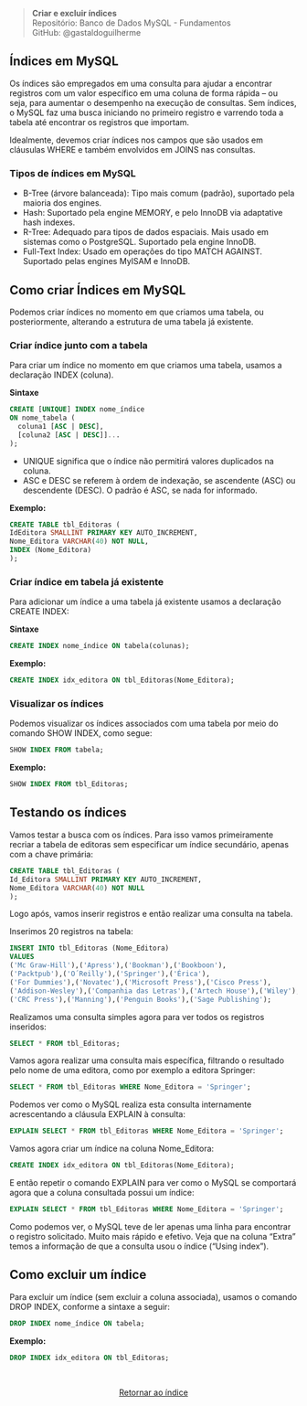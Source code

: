 > **Criar e excluir índices**     
> Repositório: Banco de Dados MySQL - Fundamentos  
> GitHub: @gastaldoguilherme
&nbsp;


## Índices em MySQL

Os índices são empregados em uma consulta para ajudar a encontrar registros com um valor específico em uma coluna de forma rápida – ou seja, para aumentar o desempenho na execução de consultas. Sem índices, o MySQL faz uma busca iniciando no primeiro registro e varrendo toda a tabela até encontrar os registros que importam.

Idealmente, devemos criar índices nos campos que são usados em cláusulas WHERE e também envolvidos em JOINS nas consultas.

### Tipos de índices em MySQL
- B-Tree (árvore balanceada): Tipo mais comum (padrão), suportado pela maioria dos engines.
- Hash: Suportado pela engine MEMORY, e pelo InnoDB via adaptative hash indexes.
- R-Tree: Adequado para tipos de dados espaciais. Mais usado em sistemas como o PostgreSQL. Suportado pela engine InnoDB.
- Full-Text Index: Usado em operações do tipo MATCH AGAINST. Suportado pelas engines MyISAM e InnoDB.

## Como criar Índices em MySQL
Podemos criar índices no momento em que criamos uma tabela, ou posteriormente, alterando a estrutura de uma tabela já existente.

### Criar índice junto com a tabela
Para criar um índice no momento em que criamos uma tabela, usamos a declaração INDEX (coluna).

**Sintaxe**

```sql
CREATE [UNIQUE] INDEX nome_índice
ON nome_tabela (
  coluna1 [ASC | DESC],
  [coluna2 [ASC | DESC]]...
);
```

- UNIQUE significa que o índice não permitirá valores duplicados na coluna.
- ASC e DESC se referem à ordem de indexação, se ascendente (ASC) ou descendente (DESC). O padrão é ASC, se nada for informado.

**Exemplo:**

```sql
CREATE TABLE tbl_Editoras (
IdEditora SMALLINT PRIMARY KEY AUTO_INCREMENT,
Nome_Editora VARCHAR(40) NOT NULL,
INDEX (Nome_Editora)
);
```

### Criar índice em tabela já existente
Para adicionar um índice a uma tabela já existente usamos a declaração CREATE INDEX:

**Sintaxe**

```sql
CREATE INDEX nome_índice ON tabela(colunas);
```

**Exemplo:**

```sql
CREATE INDEX idx_editora ON tbl_Editoras(Nome_Editora);
```

### Visualizar os índices
Podemos visualizar os índices associados com uma tabela por meio do comando SHOW INDEX, como segue:

```sql
SHOW INDEX FROM tabela;
```

**Exemplo:**

```sql
SHOW INDEX FROM tbl_Editoras;
```

## Testando os índices
Vamos testar a busca com os índices. Para isso vamos primeiramente recriar a tabela de editoras sem especificar um índice secundário, apenas com a chave primária:

```sql
CREATE TABLE tbl_Editoras (
Id_Editora SMALLINT PRIMARY KEY AUTO_INCREMENT,
Nome_Editora VARCHAR(40) NOT NULL
);
```

Logo após, vamos inserir registros e então realizar uma consulta na tabela.

Inserimos 20 registros na tabela:

```sql
INSERT INTO tbl_Editoras (Nome_Editora)
VALUES 
('Mc Graw-Hill'),('Apress'),('Bookman'),('Bookboon'),
('Packtpub'),('O´Reilly'),('Springer'),('Érica'),
('For Dummies'),('Novatec'),('Microsoft Press'),('Cisco Press'),
('Addison-Wesley'),('Companhia das Letras'),('Artech House'),('Wiley'),
('CRC Press'),('Manning'),('Penguin Books'),('Sage Publishing');
```

Realizamos uma consulta simples agora para ver todos os registros inseridos:

```sql
SELECT * FROM tbl_Editoras;
```

Vamos agora realizar uma consulta mais específica, filtrando o resultado pelo nome de uma editora, como por exemplo a editora Springer:

```sql
SELECT * FROM tbl_Editoras WHERE Nome_Editora = 'Springer';
```

Podemos ver como o MySQL realiza esta consulta internamente acrescentando a cláusula EXPLAIN à consulta:

```sql
EXPLAIN SELECT * FROM tbl_Editoras WHERE Nome_Editora = 'Springer';
```

Vamos agora criar um índice na coluna Nome_Editora:

```sql
CREATE INDEX idx_editora ON tbl_Editoras(Nome_Editora);
```

E então repetir o comando EXPLAIN para ver como o MySQL se comportará agora que a coluna consultada possui um índice:

```sql
EXPLAIN SELECT * FROM tbl_Editoras WHERE Nome_Editora = 'Springer';
```

Como podemos ver, o MySQL teve de ler apenas uma linha para encontrar o registro solicitado. Muito mais rápido e efetivo. Veja que na coluna “Extra” temos a informação de que a consulta usou o índice (“Using index”).

## Como excluir um índice
Para excluir um índice (sem excluir a coluna associada), usamos o comando DROP INDEX, conforme a sintaxe a seguir:

```sql
DROP INDEX nome_índice ON tabela;
```

**Exemplo:**

```sql
DROP INDEX idx_editora ON tbl_Editoras;
```


&nbsp;    

<div align="center">
   
[Retornar ao índice](/README.md)

</div>